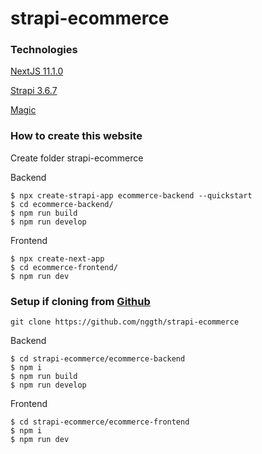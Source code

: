 # strapi-ecommerce

### Technologies
[NextJS 11.1.0](https://nextjs.org/)

[Strapi 3.6.7](https://strapi.io/)

[Magic](https://magic.link/)


### How to create this website
Create folder strapi-ecommerce

Backend
```
$ npx create-strapi-app ecommerce-backend --quickstart
$ cd ecommerce-backend/
$ npm run build
$ npm run develop
```

Frontend
```
$ npx create-next-app
$ cd ecommerce-frontend/
$ npm run dev
```
### Setup if cloning from [Github](https://github.com/nggth/strapi-ecommerce)
```
git clone https://github.com/nggth/strapi-ecommerce
```
Backend
```
$ cd strapi-ecommerce/ecommerce-backend
$ npm i
$ npm run build
$ npm run develop
```
Frontend
```
$ cd strapi-ecommerce/ecommerce-frontend
$ npm i
$ npm run dev
```
